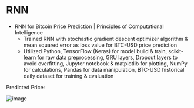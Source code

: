 # RNN

* RNN for Bitcoin Price Prediction | Principles of Computational Intelligence
  * Trained RNN with stochastic gradient descent optimizer algorithm & mean squared error as loss value for BTC-USD price prediction
  * Utilized Python, TensorFlow (Keras) for model build & train, scikit-learn for raw data preprocessing, GRU layers, Dropout layers to avoid overfitting, Jupyter notebook & matplotlib for plotting, NumPy for calculations, Pandas for data manipulation, BTC-USD historical daily dataset for training & evaluation 

Predicted Price:

![image](https://github.com/amirbelbasi/recurrent-neural-network/assets/58425120/0c5e4826-7d0c-4fac-b623-ef5b86efb476)
